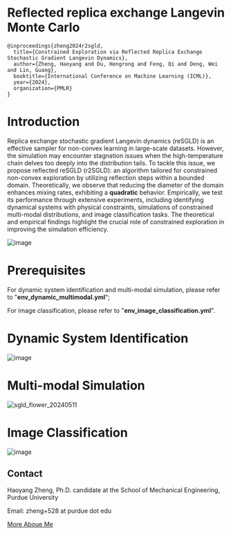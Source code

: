 # Reflected replica exchange Langevin Monte Carlo

```
@inproceedings{zheng2024r2sgld,
  title={Constrained Exploration via Reflected Replica Exchange Stochastic Gradient Langevin Dynamics},
  author={Zheng, Haoyang and Du, Hengrong and Feng, Qi and Deng, Wei and Lin, Guang},
  booktitle={International Conference on Machine Learning (ICML)},
  year={2024},
  organization={PMLR}
}
```

# Introduction
Replica exchange stochastic gradient Langevin dynamics (reSGLD) is an effective sampler for non-convex learning in large-scale datasets. However, the simulation may encounter stagnation issues when the high-temperature chain delves too deeply into the distribution tails. To tackle this issue, we propose reflected reSGLD (r2SGLD): an algorithm tailored for constrained non-convex exploration by utilizing reflection steps within a bounded domain. Theoretically, we observe that reducing the diameter of the domain enhances mixing rates, exhibiting a **quadratic** behavior. Empirically, we test its performance through extensive experiments, including identifying dynamical systems with physical constraints, simulations of constrained multi-modal distributions, and image classification tasks. The theoretical and empirical findings highlight the crucial role of constrained exploration in improving the simulation efficiency.

![image](https://github.com/haoyangzheng1996/r2SGLD/assets/38525155/761a8e6f-f4dc-4502-8ac9-7785486d5274)


# Prerequisites
For dynamic system identification and multi-modal simulation, please refer to "**env_dynamic_multimodal.yml**";

For image classification, please refer to "**env_image_classification.yml**".

# Dynamic System Identification
![image](https://github.com/haoyangzheng1996/r2SGLD/assets/38525155/786c2e29-ff1f-4625-b8b6-dc9d0ea8e169)

# Multi-modal Simulation
![sgld_flower_20240511](https://github.com/haoyangzheng1996/r2SGLD/assets/38525155/9b89d6e0-081a-4c64-9795-e443afd756f5)

# Image Classification
![image](https://github.com/haoyangzheng1996/r2SGLD/assets/38525155/1fbe8629-5d59-4912-8516-e853c9d6167f)


## Contact
Haoyang Zheng, Ph.D. candidate at the School of Mechanical Engineering, Purdue University

Email: zheng+528 at purdue dot edu

[More Aboue Me](https://haoyangzheng.github.io/)
